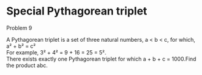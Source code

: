 # Special Pythagorean triplet

Problem 9   

A Pythagorean triplet is a set of three natural numbers, a < b < c, for which,  
 a² + b² = c²  
For example, 3² + 4² = 9 + 16 = 25 = 5².  
There exists exactly one Pythagorean triplet for which a + b + c = 1000.Find the product abc.  
